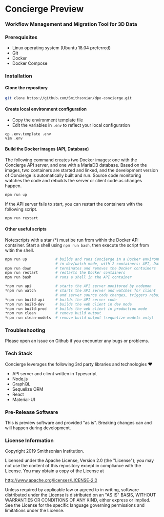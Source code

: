 # Concierge Preview
### Workflow Management and Migration Tool for 3D Data

### Prerequisites
  * Linux operating system (Ubuntu 18.04 preferred)
  * Git
  * Docker
  * Docker Compose 

### Installation

#### Clone the repository
```bash
git clone https://github.com/Smithsonian/dpo-concierge.git
```

#### Create local environment configuration
- Copy the environment template file
- Edit the variables in `.env` to reflect your local configuration
```
cp .env.template .env
vim .env
```

#### Build the Docker images (API, Database)
The following command creates two Docker images: one with the Concierge API server,
and one with a MariaDB database. Based on the images, two containers are started
and linked, and the development version of Concierge is automatically built and
run. Source code monitoring watches the code and rebuilds the server or client
code as changes happen.
```bash
npm run up
```

If the API server fails to start, you can restart the containers with the following script.

```bash
npm run restart
```

#### Other useful scripts

Note:scripts with a star (*) must be run from within the Docker API container.
Start a shell using `npm run bash`, then execute the script from witin the shell.

```bash
npm run up             # builds and runs Concierge in a Docker environment,
                       # in dev/watch mode, with 2 containers: API, Database
npm run down           # terminates and removes the Docker containers
npm run restart        # restarts the Docker containers
npm run bash           # runs a shell in the API container

*npm run api           # starts the API server monitored by nodemon
*npm run watch         # starts the API server and watches for client
                       # and server source code changes, triggers rebuild
*npm run build-api     # builds the API server code
*npm run build-dev     # builds the web client in dev mode
*npm run build-prod    # builds the web client in production mode
*npm run clean         # remove build output
*npm run clean-models  # remove build output (sequelize models only)
```

### Troubleshooting

Please open an issue on Github if you encounter any bugs or problems.

### Tech Stack

Concierge leverages the following 3rd party libraries and technologies :heart:
- API server and client written in Typescript
- Node.js
- GraphQL
- Sequelize ORM
- React
- Material-UI

### Pre-Release Software
This is preview software and provided "as is". Breaking changes can and will happen during development.

### License Information
Copyright 2019 Smithsonian Institution.

Licensed under the Apache License, Version 2.0 (the "License"); you may not use the content of this repository except in compliance with the License. You may obtain a copy of the License at

http://www.apache.org/licenses/LICENSE-2.0

Unless required by applicable law or agreed to in writing, software distributed under the License is distributed on an "AS IS" BASIS, WITHOUT WARRANTIES OR CONDITIONS OF ANY KIND, either express or implied. See the License for the specific language governing permissions and limitations under the License.
